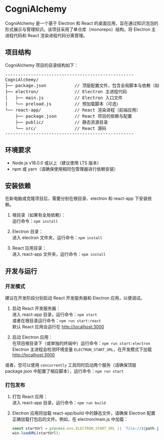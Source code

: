 # CogniAlchemy

CogniAlchemy 是一个基于 Electron 和 React 的桌面应用，旨在通过知识泡泡的形式展示与管理知识。该项目采用了单仓库（monorepo）结构，将 Electron 主进程代码和 React 渲染进程代码分离管理。

## 项目结构

CogniAlchemy 项目的目录结构如下：

<pre>
--------------------------------------------------
CogniAlchemy/
├── package.json           // 顶层配置文件，包含全局脚本与依赖（如使用 monorepo 工具时）
├── electron/              // Electron 主进程代码
│   ├── main.js            // Electron 入口文件
│   └── preload.js         // 预加载脚本（可选）
└── react-app/             // React 渲染进程（前端应用）
    ├── package.json       // React 项目的依赖与配置
    ├── public/            // 静态资源目录
    └── src/               // React 源码
--------------------------------------------------
</pre>

## 环境要求

- Node.js v18.0.0 或以上（建议使用 LTS 版本）
- npm 或 yarn（请确保使用相同包管理器进行依赖安装）

## 安装依赖

在新电脑或克隆项目后，需要分别在根目录、electron 和 react-app 下安装依赖。

1. 根目录（如果有全局依赖）：  
   运行命令：`npm install`

2. Electron 目录：  
   进入 electron 文件夹，运行命令：`npm install`

3. React 应用目录：  
   进入 react-app 文件夹，运行命令：`npm install`

## 开发与运行

### 开发模式

建议在开发阶段分别启动 React 开发服务器和 Electron 应用，以便调试。

1. 启动 React 开发服务器：  
   进入 react-app 目录，运行命令：`npm start`  
   或者在根目录运行命令：`npm run start:react`  
   默认 React 应用会运行在 [http://localhost:3000](http://localhost:3000)

2. 启动 Electron 应用：  
   在项目根目录下（或单独的终端中）运行命令：`npm run start:electron`  
   Electron 主进程会检测环境变量 `ELECTRON_START_URL`，在开发模式下加载 [http://localhost:3000](http://localhost:3000)

或者，您可以使用 `concurrently` 工具同时启动两个服务（请确保顶层 package.json 中配置了相应脚本），运行命令：`npm run start`

### 打包发布

1. 打包 React 应用：  
   进入 react-app 目录，运行命令：`npm run build`

2. Electron 应用将加载 react-app/build 中的静态文件，请确保 Electron 配置正确加载打包后的文件。例如，在 electron/main.js 中加载：
   ```javascript
   const startUrl = process.env.ELECTRON_START_URL || `file://${path.join(__dirname, '../react-app/build/index.html')}`;
   win.loadURL(startUrl);
